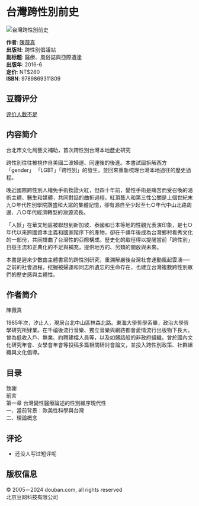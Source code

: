 # 台灣跨性別前史

![台灣跨性別前史](https://img3.doubanio.com/view/subject/s/public/s29027592.jpg)

**作者**: [陳薇真](/search/%E9%99%B3%E8%96%87%E7%9C%9F)  
**出版社**: 跨性別倡議站  
**副标题**: 醫療、風俗誌與亞際遭逢  
**出版年**: 2016-6  
**定价**: NT$280  
**ISBN**: 9789869311809  

## 豆瓣评分
[评价人数不足](comments)

## 内容简介

台北市文化局藝文補助，首次跨性別台灣本地歷史研究

跨性別往往被視作自美國二波婦運、同運後的後進。本書試圖拆解西方「gender」 「LGBT」「跨性別」的發生，並回來重新梳理台灣本地過往的歷史過程。

晚近國際跨性別人權免手術換證火紅，但四十年前，變性手術是痛苦而受召喚的渴術主體、醫生和媒體，共同對話的曲折過程。紅頂藝人和第三性公關是上個世紀末九○年代性別學院讚盛和大眾的集體記憶，卻有源自至少起至七○年代中山北路周邊、八○年代經濟轉型的淵源流長。

「人妖」在華文地區被聯想到新加坡、泰國和日本等地的性觀光表演印象，是七○年代以來跨國資本主義和國家階序下的產物，卻在千禧年後成為台灣鄉村看秀文化的一部份，共同譜曲了台灣性的亞際構成。歷史化的取徑得以提醒當前「跨性別」日益主流和正典化的不足與補充，提供地方的、另類的開放與未來。

本書是遲來少數由主體書寫的跨性別研究，重溯解嚴後台灣社會運動風起雲湧──之前的社會過程，挖掘被婦運和同志所遺忘的生命存在，也建立台灣複數跨性別眾們的歷史感與主體性。

## 作者简介

陳薇真

1985年次，汐止人，現居台北中山區林森北路。東海大學哲學系畢，政治大學哲學研究所肄業。在千禧後流行音樂、獨立音樂與網路都會愛情流行出版物下長大。曾為低收入戶、無業、約聘建檔人員等，以及如髒話般的非政府組織。曾於國內文化研究年會、女學會年會等投稿多篇相關研討會論文，並投入跨性別政策、社群組織與文化倡導。

## 目录

致謝  
前言  
第一章 台灣變性醫療論述的性別維序現代性  
一、當前背景：歐美性科學與台灣  
二、理論概念  

## 评论

- 还没人写过短评呢

## 版权信息

© 2005－2024 douban.com, all rights reserved  
北京豆网科技有限公司 